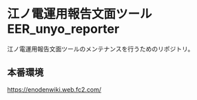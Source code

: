 # 江ノ電運用報告文面ツール EER_unyo_reporter

江ノ電運用報告文面ツールのメンテナンスを行うためのリポジトリ。

## 本番環境
https://enodenwiki.web.fc2.com/




